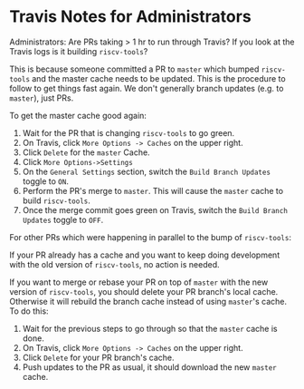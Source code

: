 # Travis Notes for Administrators

Administrators: Are PRs taking > 1 hr to run through Travis? If you look at the Travis logs is it building `riscv-tools`?

This is because someone committed a PR to `master` which bumped `riscv-tools` and the master cache needs to be updated.
This is the procedure to follow to get things fast again. We don't generally branch updates (e.g. to `master`), just PRs.

To get the master cache good again:

1. Wait for the PR that is changing `riscv-tools` to go green.
2. On Travis, click `More Options -> Caches` on the upper right.
3. Click `Delete` for the `master` Cache. 
4. Click `More Options->Settings`
5. On the `General Settings` section, switch the `Build Branch Updates` toggle to `ON`.
6. Perform the PR's merge to `master`. This will cause the `master` cache to build `riscv-tools`.
7. Once the merge commit goes green on Travis, switch the `Build Branch Updates` toggle to `OFF`.

For other PRs which were happening in parallel to the bump of `riscv-tools`:

If your PR already has a cache and you want to keep doing development with the old version of `riscv-tools`, no action is needed. 

If you want to merge or rebase your PR on top of `master` with the new version of `riscv-tools`, you should delete your PR branch's local cache. Otherwise it will rebuild the branch cache instead of using `master`'s cache. To do this:

1. Wait for the previous steps to go through so that the `master` cache is done. 
2. On Travis, click `More Options -> Caches` on the upper right.
3. Click `Delete` for your PR branch's cache.
4. Push updates to the PR as usual, it should download the new `master` cache.
